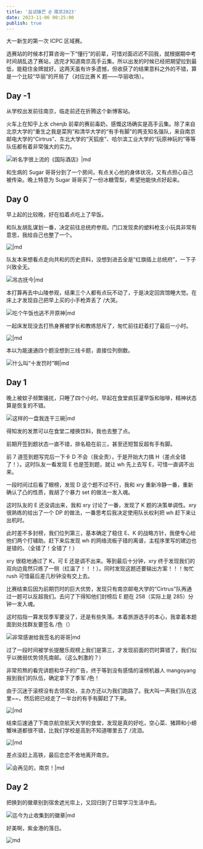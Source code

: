 ```yaml
---
title: '且试锋芒 @ 南京2023'
date: 2023-11-06 00:25:00
publish: true
---
```


大一新生的第一次 ICPC 区域赛。

选赛站的时候本打算咨询一下“懂行”的前辈，可惜对面迟迟不回我，就根据期中考时间胡乱选了赛站，选完才知道南京高手云集。所以出发的时候已经把期望拉到最低，能稳住金牌就好。这两天虽有许多遗憾，但收获了的结果意料之外的不错，算是一个比较“华丽”的开局了（对应比赛 K 题——华丽收场）。

<!-- more -->

## Day -1

从学校出发前往南京，临走前还在折腾这个新博客站。

火车上在知乎上水 chenjb 前辈的赛前毒奶，感慨这场确实是高手云集。除了来自北京大学的“重生之我是菜狗”和清华大学的“有手有脚”的两支知名强队，来自南京邮电大学的“Cirtrus”、东北大学的“天狐座”、哈尔滨工业大学的“玩原神玩的”等等队伍都有着非常强大的实力。

![听名字很上流的《国际酒店》|md](https://s2.loli.net/2023/11/06/6As1IGfDeNgoFwd.jpg)

和生病的 Sugar 哥哥分到了一个房间，有点关心他的身体状况，又有点担心自己被传染。晚上特意为 Sugar 哥哥买了一份冰糖雪梨，希望他能快点好起来。

## Day 0

早上起的比较晚，好在掐着点吃上了早饭。

和队友胡乱谋划一番，决定前往总统府参观。门口发现卖的塑料枪支小玩具非常有意思，我给自己也整了一个。

![|md](https://static.memset0.cn/img/v6/2023/11/06/InXFjUWy.jpeg)

队友本来想看点走向共和的历史资料，没想到进去全是“红旗插上总统府”，一下子兴致全无。

![吊古抚今|md](https://static.memset0.cn/img/v6/2023/11/06/ATCwfcBL.jpeg)

本打算再去中山陵参观，结果三个人都有点玩不动了，于是决定回宾馆睡大觉。在床上才发现自己把早上买的小手枪弄丢了 /大哭。

![吃个午饭也逃不开原神|md](https://static.memset0.cn/img/v6/2023/11/06/ihKHBl7U.jpeg)

一起床发现没去打热身赛被学长和教练怒斥了，匆忙前往赶着打了最后一小时。

![|md](https://static.memset0.cn/img/v6/2023/11/06/6swKmcSb.jpeg)

本以为能速通四个题没想到三线卡题，直接位列倒数。

![什么叫“十发罚时”啊|md](https://static.memset0.cn/img/v6/2023/11/06/qlwCnygw.jpeg)

## Day 1

晚上被蚊子频繁骚扰，只睡了四个小时。早起在食堂疯狂灌早饭和咖啡，精神状态算是恢复的不错。

![这样的一盘我连干三碗|md](https://static.memset0.cn/img/v6/2023/11/06/Y4ELL6ve.jpeg)

得知发的发票可以在食堂二楼换饮料，我也去整了点。

前期开签到题状态一直不错，排名稳在前三，甚至还短暂反超有手有脚。

前 7 道签到题写完后一下卡 D 不会（我全责），于是开始大力搞 H（差点全错了！）。这时队友一看发现 E 也是签到题，就让 wh 先上去写 E，可惜一直调不出来。

一段时间过后看了眼榜，发现 D 这个题不过不行，我和 xry 重新冷静一番，重新确认了凸的性质，我胡了个暴力 set 的做法一发入魂。

这时队友的 E 还没调出来，我和 xry 讨论了一番，发现了 K 题的决策单调性。xry 很熟练的给出了一个 DP 的做法，一番思考后我决定使用队长权利把 wh 赶下来让出机时。

此时差不多封榜，我们位列第三，基本确定了稳住 E、K 的战略方针，我便专心给他们两个打辅助。赶下来后发现 wh 的网络流板子错的离谱，主程序里写的建边也是错的。（全错了！全错了！）

xry 很稳地通过了 K，可 E 还是调不出来。等到最后十分钟，xry 终于发现我们的双向边竟然只练了一侧（红温了！！！）。同时发现这题还要输出方案！！！匆忙 rush 可惜最后差几秒钟没有交上去。

比赛结束后因为前期罚时的巨大优势，发现只有南京邮电大学的“Cirtrus”队再通过一题可以反超我们。去问了下得知他们封榜后 E 题在 258（实际上是 285）分钟一发入魂。

这时掐指一算发现季军要没了，还是有些失落。本着旅游选手的本心，我拿着本题面到处找群友要签名 /色（）

![非常感谢给我签名的哥哥|md](https://static.memset0.cn/img/v6/2023/11/06/5dJ6Qvwq.jpeg)

过了一段时间被学长提醒乐观榜上我们是第三，才发现前面的罚时算错了，我们似乎以微弱优势领先南邮。（这么刺激的？）

非常煎熬的看完讲题和华子的广告，终于等到没有感情的滚榜机器人 mangoyang 报到我们的队伍，确定拿下了季军 /色！

由于沉迷于滚榜没有去领奖处，主办方还以为我们跑路了。我大叫一声我们队在这里~~，然后把已经走了一半台的有手有脚赶了下来。

![|md](https://static.memset0.cn/img/v6/2023/11/06/9aJmjRDK.jpeg)

结束后速通了下南京航空航天大学的食堂，发现是真的好吃，空心菜、猪蹄和小螃蟹味道都很不错，比我们学校是高到不知道哪里去了 /流泪。

![|md](https://static.memset0.cn/img/v6/2023/11/06/cXTO3ltp.jpeg)

差点没赶上高铁，最后恋恋不舍地离开南京。

![会再见的，南京！|md](https://static.memset0.cn/img/v6/2023/11/06/q5Gkieb2.jpeg)

## Day 2

把换到的徽章别到宿舍遮光帘上，又回归到了日常学习生活中去。

![迄今为止收集到的徽章|md](https://static.memset0.cn/img/v6/2023/11/06/LrRegqMR.jpeg)

好美啊，紫金港的落日。

![md](https://static.memset0.cn/img/v6/2023/11/06/uFqKlIHn.jpeg)

